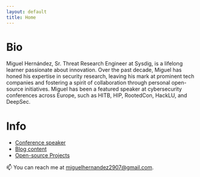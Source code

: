 ```yaml
---
layout: default
title: Home
---
```


# Bio

Miguel Hernández, Sr. Threat Research Engineer at Sysdig, is a lifelong learner passionate about innovation. Over the past decade, Miguel has honed his expertise in security research, leaving his mark at prominent tech companies and fostering a spirit of collaboration through personal open-source initiatives. Miguel has been a featured speaker at cybersecurity conferences across Europe, such as HITB, HIP, RootedCon, HackLU, and DeepSec.

# Info

- [Conference speaker](https://github.com/Miguel000/MySecTalks)
- [Blog content](https://github.com/Miguel000/BlogContent)
- [Open-source Projects](https://github.com/Miguel000/OpenSourceTools)

📫 You can reach me at [miguelhernandez2907@gmail.com](mailto:miguelhernandez2907@gmail.com).
